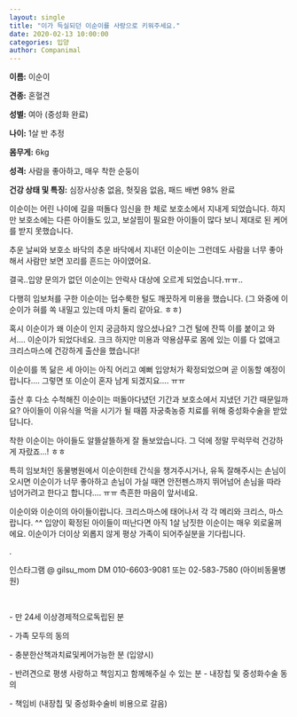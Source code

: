 ```yaml
---
layout: single
title: "이가 득실되던 이순이를 사랑으로 키워주세요."
date: 2020-02-13 10:00:00
categories: 입양
author: Companimal
---
```


**이름:** 이순이

**견종:** 혼혈견

**성별:** 여아 (중성화 완료)

**나이:** 1살 반 추정

**몸무게:** 6kg

**성격:** 사람을 좋아하고, 매우 착한 순둥이

**건강 상태 및 특징:** 심장사상충 없음, 헛짖음 없음, 패드 배변 98% 완료

이순이는 어린 나이에 길을 떠돌다 임신을 한 체로 보호소에서 지내게 되었습니다. 하지만 보호소에는 다른 아이들도 있고, 보살핌이 필요한 아이들이 많다 보니 제대로 된 케어를 받지 못했습니다.

추운 날씨와 보호소 바닥의 추운 바닥에서 지내던 이순이는 그런데도 사람을 너무 좋아해서 사람만 보면 꼬리를 흔드는 아이였어요.

결국..입양 문의가 없던 이순이는 안락사 대상에 오르게 되었습니다.ㅠㅠ..

다행히 임보처를 구한 이순이는 덥수룩한 털도 깨끗하게 미용을 했습니다. (그 와중에 이순이가 혀를 쏙 내밀고 있는데 마치 둘리 같아요. ㅎㅎ)

혹시 이순이가 왜 이순이 인지 궁금하지 않으셨나요? 그건 털에 잔뜩 이를 붙이고 와서…. 이순이가 되었다네요. 크크 하지만 미용과 약용샴푸로 몸에 있는 이를 다 없애고 크리스마스에 건강하게 출산을 했습니다!

이순이를 똑 닮은 세 아이는 아직 어리고 예뻐 입양처가 확정되었으며 곧 이동할 예정이랍니다…. 그렇면 또 이순이 혼자 남게 되겠지요…. ㅠㅠ

출산 후 다소 수척해진 이순이는 떠돌아다녔던 기간과 보호소에서 지냈던 기간 때문일까요? 아이들이 이유식을 먹을 시기가 될 때쯤 자궁축농증 치료를 위해 중성화수술을 받았답니다.

착한 이순이는 아이들도 알뜰살뜰하게 잘 돌보았습니다. 그 덕에 정말 무럭무럭 건강하게 자랐죠…! ㅎㅎ

특히 임보처인 동물병원에서 이순이한테 간식을 챙겨주시거나, 유독 잘해주시는 손님이 오시면 이순이가 너무 좋아하고 손님이 가실 때면 안전펜스까지 뛰어넘어 손님을 따라 넘어가려고 한다고 합니다…. ㅠㅠ 측흔한 마음이 앞서네요.

이순이와 이순이의 아이들이랍니다. 크리스마스에 태어나서 각 각 메리와 크리스, 마스랍니다. ^^ 입양이 확정된 아이들이 떠난다면 아직 1살 남짓한 이순이는 매우 외로울꺼에요. 이순이가 더이상 외롭지 않게 평상 가족이 되어주실분을 기다립니다.

.

인스타그램 @ gilsu_mom DM 010-6603-9081 또는 02-583-7580 (아이비동물병원)

⠀

\- 만 24세 이상경제적으로독립된 분

\- 가족 모두의 동의

\- 충분한산책과치료및케어가능한 분 (입양시)

\- 반려견으로 평생 사랑하고 책임지고 함께해주실 수 있는 분 - 내장칩 및 중성화수술 동의

\- 책임비 (내장칩 및 중성화수술비 비용으로 갈음)
